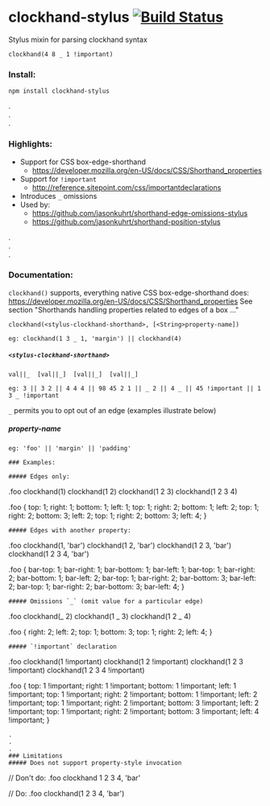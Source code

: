 # clockhand-stylus [![Build Status](https://travis-ci.org/jasonkuhrt/clockhand-stylus.png)](https://travis-ci.org/jasonkuhrt/clockhand-stylus)

Stylus mixin for parsing clockhand syntax
```
clockhand(4 8 _ 1 !important)
```


### Install:
```
npm install clockhand-stylus
```
.  
.  
.  
### Highlights:
- Support for CSS box-edge-shorthand
  - https://developer.mozilla.org/en-US/docs/CSS/Shorthand_properties
- Support for `!important`
  - http://reference.sitepoint.com/css/importantdeclarations
- Introduces `_` omissions
- Used by:
  - https://github.com/jasonkuhrt/shorthand-edge-omissions-stylus
  - https://github.com/jasonkuhrt/shorthand-position-stylus

.  
.  
.  
### Documentation:

`clockhand()` supports, everything native CSS box-edge-shorthand does: https://developer.mozilla.org/en-US/docs/CSS/Shorthand_properties
See section "Shorthands handling properties related to edges of a box ..."

```
clockhand(<stylus-clockhand-shorthand>, [<String>property-name])

eg: clockhand(1 3 _ 1, 'margin') || clockhand(4)
```

##### `<stylus-clockhand-shorthand>`
```
val||_  [val||_]  [val||_]  [val||_]

eg: 3 || 3 2 || 4 4 4 || 98 45 2 1 || _ 2 || 4 _ || 45 !important || 1 3 _ !important
```
`_` permits you to opt out of an edge (examples illustrate below)


##### <String>property-name
```
eg: 'foo' || 'margin' || 'padding'

```





```
### Examples:

##### Edges only:
```
.foo
  clockhand(1)
  clockhand(1 2)
  clockhand(1 2 3)
  clockhand(1 2 3 4)

.foo {
  top: 1; right: 1; bottom: 1; left: 1;
  top: 1; right: 2; bottom: 1; left: 2;
  top: 1; right: 2; bottom: 3; left: 2;
  top: 1; right: 2; bottom: 3; left: 4;
}
```
##### Edges with another property:
```
.foo
  clockhand(1, 'bar')
  clockhand(1 2, 'bar')
  clockhand(1 2 3, 'bar')
  clockhand(1 2 3 4, 'bar')

.foo {
  bar-top: 1; bar-right: 1; bar-bottom: 1; bar-left: 1;
  bar-top: 1; bar-right: 2; bar-bottom: 1; bar-left: 2;
  bar-top: 1; bar-right: 2; bar-bottom: 3; bar-left: 2;
  bar-top: 1; bar-right: 2; bar-bottom: 3; bar-left: 4;
}
```
##### Omissions `_` (omit value for a particular edge)
```
.foo
  clockhand(_ 2)
  clockhand(1 _ 3)
  clockhand(1 2 _ 4)

.foo {
  right: 2; left: 2;
  top: 1; bottom: 3;
  top: 1; right: 2; left: 4;
}
```
##### `!important` declaration
```
.foo
  clockhand(1 !important)
  clockhand(1 2 !important)
  clockhand(1 2 3 !important)
  clockhand(1 2 3 4 !important)

.foo {
  top: 1 !important; right: 1 !important; bottom: 1 !important; left: 1 !important;
  top: 1 !important; right: 2 !important; bottom: 1 !important; left: 2 !important;
  top: 1 !important; right: 2 !important; bottom: 3 !important; left: 2 !important;
  top: 1 !important; right: 2 !important; bottom: 3 !important; left: 4 !important;
}
```
.  
.  
.  
### Limitations
##### Does not support property-style invocation

```
// Don't do:
.foo
  clockhand 1 2 3 4, 'bar'


// Do:
.foo
  clockhand(1 2 3 4, 'bar')
```
